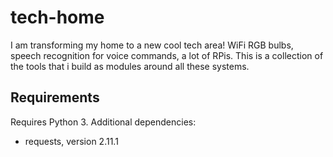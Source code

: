 # tech-home
I am transforming my home to a new cool tech area! WiFi RGB bulbs, speech recognition for voice commands, a lot of RPis. This is a collection of the tools that i build as modules around all these systems.

## Requirements
Requires Python 3. Additional dependencies:
* requests, version 2.11.1
